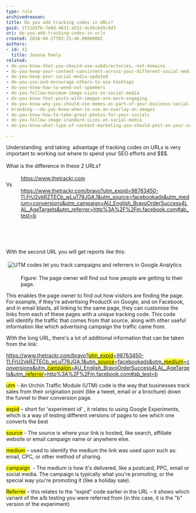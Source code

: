 ```yaml
---
type: rule
archivedreason: 
title: Do you add tracking codes in URLs?
guid: 3f11d37b-7e8d-4831-a552-dcd5cb45c9d3
uri: do-you-add-tracking-codes-in-urls
created: 2016-04-27T03:15:46.0000000Z
authors:
- id: 41
  title: Joanna Feely
related:
- do-you-know-that-you-should-use-subdirectories,-not-domains
- do-you-keep-your-content-consistent-across-your-different-social-media-platforms
- do-you-keep-your-social-media-updated
- do-you-use-and-encourage-others-to-use-hashtags
- do-you-know-how-to-weed-out-spammers
- do-you-follow-minimum-image-sizes-on-social-media
- do-you-know-that-posts-with-images-are-more-engaging
- do-you-know-why-you-should-use-memes-as-part-of-your-business-social-media-content
- branding---do-you-know-when-to-use-an-overlay-on-images
- do-you-know-how-to-take-great-photos-for-your-socials
- do-you-follow-image-standard-sizes-on-social-media
- do-you-know-what-type-of-content-marketing-you-should-post-on-your-socials

---
```



<div>Understanding &#160;and taking &#160;advantage of tracking codes on URLs is very important to working out where to spend your SEO efforts and $$$.&#160;</div><div><br></div><div>What is the difference in these 2 URLs?</div><div><br></div><dd class="ssw15-rteElement-FigureNormal"><a href="https&#58;//www.thetrackr.com/">https&#58;//www.thetrackr.com</a></dd><div>Vs</div><dd class="ssw15-rteElement-FigureNormal"><a href="https&#58;//www.thetrackr.com/bravo?utm_expid=98763450-11.FrU2vkRZTECb_wLuT78JGA.1&amp;utm_source=facebookads&amp;utm_medium=conversions&amp;utm_campaign=AU_English_BravoOrderSuccess4LAL_AgeTargets&amp;utm_referrer=http&#58;//m.facebook.com#ab_test=b">https&#58;//www.thetrackr.com/bravo?utm_expid=98763450-11.FrU2vkRZTECb_wLuT78JGA.1&amp;utm_source=facebookads&amp;utm_medium=conversions&amp;utm_campaign=AU_English_BravoOrderSuccess4LAL_AgeTargets&amp;utm_referrer=http%3A%2F%2Fm.facebook.com#ab_test=b​</a></dd><div><br></div><br>
<br><excerpt class='endintro'></excerpt><br>
<p>With the second URL you will get reports like this&#58;</p><p class="ssw15-rteElement-GreyBox"><img src="/PublishingImages/UTM-codes-in-google-analytics.jpg" alt="UTM codes let you track campaigns and referrers in Google Analytics" style="margin&#58;5px;" /><br></p><dd class="ssw15-rteElement-FigureNormal">​Figure&#58; The page owner will find out how people are getting to their page. </dd><p>This enables the page owner to find out how visitors are finding the page. For example, if they're&#160;advertising ProductX on Google, and on Facebook, and in&#160;email blasts, all linking to the same page,&#160;they can customise the links from each of these pages with a unique tracking code. This code will&#160;identify the traffic that comes from that source, along with other useful information like which advertising campaign the traffic came from. ​</p><p>With the long URL, there's a lot of additional information that can be taken from the link&#58; ​​</p><p><a href="https&#58;//www.thetrackr.com/bravo?utm_expid=98763450-11.FrU2vkRZTECb_wLuT78JGA.1&amp;utm_source=facebookads&amp;utm_medium=conversions&amp;utm_campaign=AU_English_BravoOrderSuccess4LAL_AgeTargets&amp;utm_referrer=http&#58;//m.facebook.com#ab_test=b">https&#58;//www.thetrackr.com/bravo?<span style="background-color&#58;#ffff00;">utm</span>_<span style="background-color&#58;#ffff00;">expid</span>=98763450-11.FrU2vkRZTECb_wLuT78JGA.1&amp;utm_<span style="background-color&#58;#ffff00;">source</span>=facebookads&amp;utm_<span style="background-color&#58;#ffff00;">medium</span>=conversions&amp;utm_<span style="background-color&#58;#ffff00;">campaign</span>=AU_English_BravoOrderSuccess4LAL_AgeTargets&amp;utm_<span style="background-color&#58;#ffff00;">referrer</span>=http%3A%2F%2Fm.facebook.com#ab_test=b</a></p><p><span style="background-color&#58;#ffff00;">utm</span> - An Urchin Traffic Module (UTM) code is the way that businesses track sales from their origination point (like a tweet, email or a brochure) down the funnel to their conversio​n page.</p><p><span style="background-color&#58;#ffff00;">expid</span> – short for 'experiment id' , it relates to using Google Experiments, which is a way of testing different versions of pages to see which one converts the best​</p><p><span style="background-color&#58;#ffff00;">source</span> - The source is where your link is hosted, like search, affiliate website or email campaign name or anywhere else.​</p><p><span style="background-color&#58;#ffff00;">medium</span> – used to identify the medium the link was used upon such as&#58; email, CPC, or other method of sharing.​</p><p><span style="background-color&#58;#ffff00;">campaign</span> &#160;- The medium is how it's delivered, like a postcard, PPC, email or social media. The campaign is typically what you're promoting, or the special way you're promoting it (like a holiday sale).</p><p><span style="background-color&#58;#ffff00;">Referrer</span> – this relates to the &quot;expid&quot; code earlier in the URL – it shows which variant of the a/b testing you were referred from (in this case, it is&#160;the &quot;b&quot; version of the experiment)</p>


